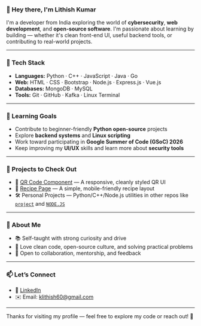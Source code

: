 ### 👋 Hey there, I'm Lithish Kumar

I'm a developer from India exploring the world of **cybersecurity**, **web development**, and **open-source software**. I'm passionate about learning by building — whether it's clean front-end UI, useful backend tools, or contributing to real-world projects.

---

### 🔧 Tech Stack

- **Languages:** Python · C++ · JavaScript · Java · Go
- **Web:** HTML · CSS · Bootstrap · Node.js · Express.js · Vue.js
- **Databases:** MongoDB · MySQL
- **Tools:** Git · GitHub · Kafka · Linux Terminal

---

### 🚀 Learning Goals

- Contribute to beginner-friendly **Python open-source** projects  
- Explore **backend systems** and **Linux scripting**  
- Work toward participating in **Google Summer of Code (GSoC) 2026**  
- Keep improving my **UI/UX** skills and learn more about **security tools**

---

### 📌 Projects to Check Out

- 🔗 [QR Code Component](https://github.com/Lithish-7/qr-code-component-main) — A responsive, cleanly styled QR UI
- 🍲 [Recipe Page](https://github.com/Lithish-7/recipe-page-main) — A simple, mobile-friendly recipe layout
- 🛠️ Personal Projects — Python/C++/Node.js utilities in other repos like [`project`](https://github.com/Lithish-7/project) and [`NODE.JS`](https://github.com/Lithish-7/NODE.JS)

---

### 🌱 About Me

- 📚 Self-taught with strong curiosity and drive  
- 🧠 Love clean code, open-source culture, and solving practical problems  
- 🤝 Open to collaboration, mentorship, and feedback

---

### 📫 Let’s Connect

- 🔗 [LinkedIn](https://www.linkedin.com/in/lithish-kumar-b18b25331/)  
- ✉️ Email: klithish60@gmail.com

---

Thanks for visiting my profile — feel free to explore my code or reach out! 🚀
